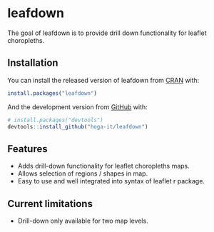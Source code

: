 
<!-- README.md is generated from README.Rmd. Please edit that file -->

# leafdown

<!-- badges: start -->

<!-- badges: end -->

The goal of leafdown is to provide drill down functionality for leaflet
choropleths.

## Installation

You can install the released version of leafdown from
[CRAN](https://CRAN.R-project.org) with:

``` r
install.packages("leafdown")
```

And the development version from [GitHub](https://github.com/) with:

``` r
# install.packages("devtools")
devtools::install_github("hoga-it/leafdown")
```

## Features

  - Adds drill-down functionality for leaflet choropleths maps.
  - Allows selection of regions / shapes in map.
  - Easy to use and well integrated into syntax of leaflet r package.

## Current limitations

  - Drill-down only available for two map levels.

